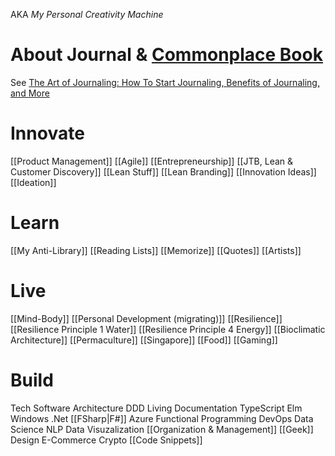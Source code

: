 AKA _My Personal Creativity Machine_
# About Journal & [Commonplace Book](https://en.wikipedia.org/wiki/Commonplace_book)
See [The Art of Journaling: How To Start Journaling, Benefits of Journaling, and More](https://dailystoic.com/journaling/)
# Innovate
[[Product Management]]
[[Agile]]
[[Entrepreneurship]]
[[JTB, Lean & Customer Discovery]]
[[Lean Stuff]]
[[Lean Branding]]
[[Innovation Ideas]]
[[Ideation]]
# Learn
[[My Anti-Library]]
	[[Reading Lists]]
[[Memorize]]
[[Quotes]]
[[Artists]]
# Live
[[Mind-Body]]
[[Personal Development (migrating)]]
[[Resilience]]
	[[Resilience Principle 1 Water]]
	[[Resilience Principle 4 Energy]]
	[[Bioclimatic Architecture]]
	[[Permaculture]]
[[Singapore]]
[[Food]]
[[Gaming]]
# Build
Tech
	Software Architecture
	DDD
	Living Documentation
	TypeScript
	Elm
	Windows
	.Net
	[[FSharp|F#]]
	Azure
	Functional Programming
	DevOps
Data Science
NLP
Data Visuzalization
[[Organization & Management]]
[[Geek]]
Design
E-Commerce
Crypto
[[Code Snippets]]


